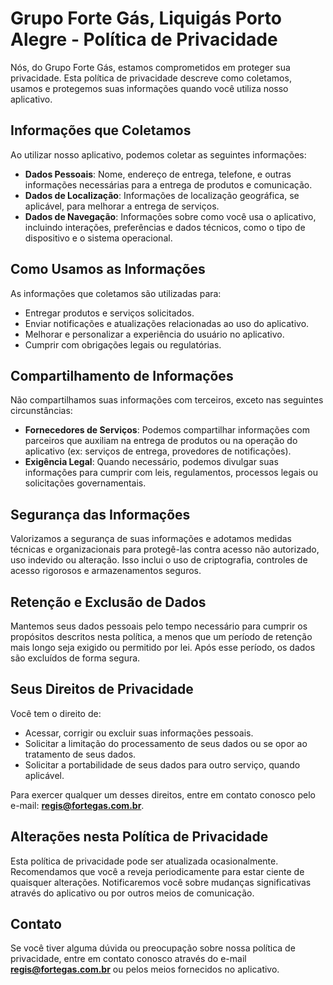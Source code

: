 # Grupo Forte Gás, Liquigás Porto Alegre - Política de Privacidade

Nós, do Grupo Forte Gás, estamos comprometidos em proteger sua privacidade. Esta política de privacidade descreve como coletamos, usamos e protegemos suas informações quando você utiliza nosso aplicativo.

## Informações que Coletamos

Ao utilizar nosso aplicativo, podemos coletar as seguintes informações:

- **Dados Pessoais**: Nome, endereço de entrega, telefone, e outras informações necessárias para a entrega de produtos e comunicação.
- **Dados de Localização**: Informações de localização geográfica, se aplicável, para melhorar a entrega de serviços.
- **Dados de Navegação**: Informações sobre como você usa o aplicativo, incluindo interações, preferências e dados técnicos, como o tipo de dispositivo e o sistema operacional.

## Como Usamos as Informações

As informações que coletamos são utilizadas para:

- Entregar produtos e serviços solicitados.
- Enviar notificações e atualizações relacionadas ao uso do aplicativo.
- Melhorar e personalizar a experiência do usuário no aplicativo.
- Cumprir com obrigações legais ou regulatórias.

## Compartilhamento de Informações

Não compartilhamos suas informações com terceiros, exceto nas seguintes circunstâncias:

- **Fornecedores de Serviços**: Podemos compartilhar informações com parceiros que auxiliam na entrega de produtos ou na operação do aplicativo (ex: serviços de entrega, provedores de notificações).
- **Exigência Legal**: Quando necessário, podemos divulgar suas informações para cumprir com leis, regulamentos, processos legais ou solicitações governamentais.

## Segurança das Informações

Valorizamos a segurança de suas informações e adotamos medidas técnicas e organizacionais para protegê-las contra acesso não autorizado, uso indevido ou alteração. Isso inclui o uso de criptografia, controles de acesso rigorosos e armazenamentos seguros.

## Retenção e Exclusão de Dados

Mantemos seus dados pessoais pelo tempo necessário para cumprir os propósitos descritos nesta política, a menos que um período de retenção mais longo seja exigido ou permitido por lei. Após esse período, os dados são excluídos de forma segura.

## Seus Direitos de Privacidade

Você tem o direito de:

- Acessar, corrigir ou excluir suas informações pessoais.
- Solicitar a limitação do processamento de seus dados ou se opor ao tratamento de seus dados.
- Solicitar a portabilidade de seus dados para outro serviço, quando aplicável.

Para exercer qualquer um desses direitos, entre em contato conosco pelo e-mail: **[regis@fortegas.com.br](mailto:regis@fortegas.com.br)**.

## Alterações nesta Política de Privacidade

Esta política de privacidade pode ser atualizada ocasionalmente. Recomendamos que você a reveja periodicamente para estar ciente de quaisquer alterações. Notificaremos você sobre mudanças significativas através do aplicativo ou por outros meios de comunicação.

## Contato

Se você tiver alguma dúvida ou preocupação sobre nossa política de privacidade, entre em contato conosco através do e-mail **[regis@fortegas.com.br](mailto:regis@fortegas.com.br)** ou pelos meios fornecidos no aplicativo.
